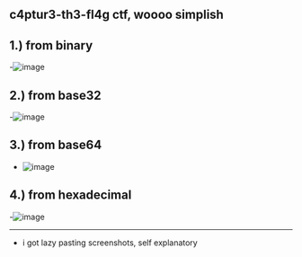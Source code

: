 c4ptur3-th3-fl4g ctf, woooo simplish 
-
1.) from binary 
-
-![image](https://github.com/TekTristan/cyber-rooms/assets/92371193/c6c3f125-3ec2-4c58-886e-5248a70b7f6b)

2.) from base32
-
-![image](https://github.com/TekTristan/cyber-rooms/assets/92371193/34a8c971-adce-4e8b-afad-e6dd0e56b00f)

3.) from base64
-
- ![image](https://github.com/TekTristan/cyber-rooms/assets/92371193/3815ac22-c5f7-4f67-8c7d-01461610c5f9)

4.) from hexadecimal
-
-![image](https://github.com/TekTristan/cyber-rooms/assets/92371193/4c7488a9-d6ab-4130-bef4-b15958144a26)

---
- i got lazy pasting screenshots, self explanatory
